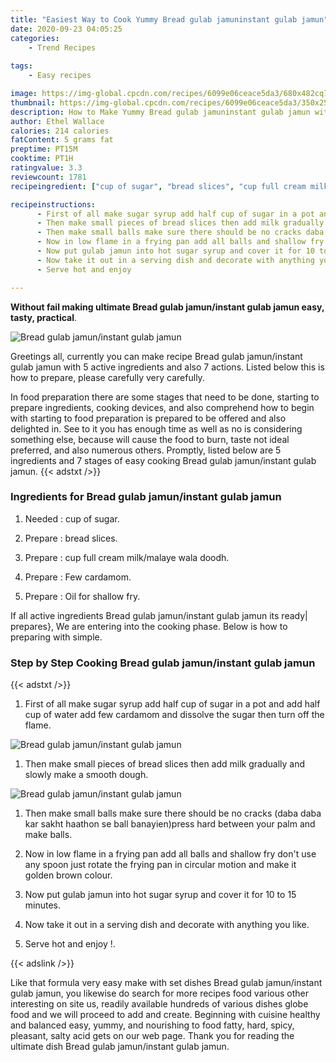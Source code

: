 ```yaml
---
title: "Easiest Way to Cook Yummy Bread gulab jamuninstant gulab jamun"
date: 2020-09-23 04:05:25
categories:
    - Trend Recipes
    
tags:
    - Easy recipes

image: https://img-global.cpcdn.com/recipes/6099e06ceace5da3/680x482cq70/bread-gulab-jamuninstant-gulab-jamun-recipe-main-photo.jpg
thumbnail: https://img-global.cpcdn.com/recipes/6099e06ceace5da3/350x250cq70/bread-gulab-jamuninstant-gulab-jamun-recipe-main-photo.jpg
description: How to Make Yummy Bread gulab jamuninstant gulab jamun with 5 ingredients and 7 stages of easy cooking.
author: Ethel Wallace
calories: 214 calories
fatContent: 5 grams fat
preptime: PT15M
cooktime: PT1H
ratingvalue: 3.3
reviewcount: 1781
recipeingredient: ["cup of sugar", "bread slices", "cup full cream milkmalaye wala doodh", "Few cardamom", "Oil for shallow fry"]

recipeinstructions: 
      - First of all make sugar syrup add half cup of sugar in a pot and add half cup of water add few cardamom and dissolve the sugar then turn off the flame 
      - Then make small pieces of bread slices then add milk gradually and slowly make a smooth dough 
      - Then make small balls make sure there should be no cracks daba daba kar sakht haathon se ball banayienpress hard between your palm and make balls 
      - Now in low flame in a frying pan add all balls and shallow fry dont use any spoon just rotate the frying pan in circular motion and make it golden brown colour 
      - Now put gulab jamun into hot sugar syrup and cover it for 10 to 15 minutes 
      - Now take it out in a serving dish and decorate with anything you like 
      - Serve hot and enjoy 

---
```




**Without fail making ultimate Bread gulab jamun/instant gulab jamun easy, tasty, practical**. 


![Bread gulab jamun/instant gulab jamun](https://img-global.cpcdn.com/recipes/6099e06ceace5da3/680x482cq70/bread-gulab-jamuninstant-gulab-jamun-recipe-main-photo.jpg "Bread gulab jamun/instant gulab jamun")




Greetings all, currently you can make recipe Bread gulab jamun/instant gulab jamun with 5 active ingredients and also 7 actions. Listed below this is how to prepare, please carefully very carefully.

In food preparation there are some stages that need to be done, starting to prepare ingredients, cooking devices, and also comprehend how to begin with starting to food preparation is prepared to be offered and also delighted in. See to it you has enough time as well as no is considering something else, because will cause the food to burn, taste not ideal preferred, and also numerous others. Promptly, listed below are 5 ingredients and 7 stages of easy cooking Bread gulab jamun/instant gulab jamun.
{{< adstxt />}}

### Ingredients for Bread gulab jamun/instant gulab jamun


1. Needed  : cup of sugar.

1. Prepare  : bread slices.

1. Prepare  : cup full cream milk/malaye wala doodh.

1. Prepare  : Few cardamom.

1. Prepare  : Oil for shallow fry.



If all active ingredients Bread gulab jamun/instant gulab jamun its ready| prepares}, We are entering into the cooking phase. Below is how to preparing with simple.

### Step by Step Cooking Bread gulab jamun/instant gulab jamun

{{< adstxt />}}


1. First of all make sugar syrup add half cup of sugar in a pot and add half cup of water add few cardamom and dissolve the sugar then turn off the flame.



![Bread gulab jamun/instant gulab jamun](https://img-global.cpcdn.com/steps/b67ff34de88ae605/160x128cq70/bread-gulab-jamuninstant-gulab-jamun-recipe-step-1-photo.jpg" "Bread gulab jamun/instant gulab jamun")



1. Then make small pieces of bread slices then add milk gradually and slowly make a smooth dough.



![Bread gulab jamun/instant gulab jamun](https://img-global.cpcdn.com/steps/95107b3ac3599c4d/160x128cq70/bread-gulab-jamuninstant-gulab-jamun-recipe-step-2-photo.jpg" "Bread gulab jamun/instant gulab jamun")



1. Then make small balls make sure there should be no cracks (daba daba kar sakht haathon se ball banayien)press hard between your palm and make balls.



1. Now in low flame in a frying pan add all balls and shallow fry don&#39;t use any spoon just rotate the frying pan in circular motion and make it golden brown colour.



1. Now put gulab jamun into hot sugar syrup and cover it for 10 to 15 minutes.



1. Now take it out in a serving dish and decorate with anything you like.



1. Serve hot and enjoy !.





{{< adslink />}}

Like that formula very easy make with set dishes Bread gulab jamun/instant gulab jamun, you likewise do search for more recipes food various other interesting on site us, readily available hundreds of various dishes globe food and we will proceed to add and create. Beginning with cuisine healthy and balanced easy, yummy, and nourishing to food fatty, hard, spicy, pleasant, salty acid gets on our web page. Thank you for reading the ultimate dish Bread gulab jamun/instant gulab jamun.
